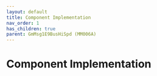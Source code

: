 ```yaml
---
layout: default
title: Component Implementation
nav_order: 1
has_children: true
parent: GmMsg1E9BusHiSpd (MM006A)
---
```

# Component Implementation
